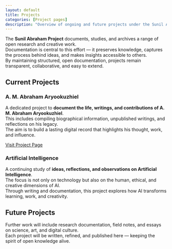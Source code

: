 ```yaml
---
layout: default
title: Projects
categories: [Project pages]
description: "Overview of ongoing and future projects under the Sunil Abraham Project, documenting open research, creative work, and reflections on technology, society, and culture."
---
```


The **Sunil Abraham Project** documents, studies, and archives a range of open research and creative work.  
Documentation is central to this effort — it preserves knowledge, captures the process behind ideas, and makes insights accessible to others.  
By maintaining structured, open documentation, projects remain transparent, collaborative, and easy to extend.

## Current Projects

### A. M. Abraham Aryookuzhiel
A dedicated project to **document the life, writings, and contributions of A. M. Abraham Aryookuzhiel**.  
This includes compiling biographical information, unpublished writings, and reflections on his legacy.  
The aim is to build a lasting digital record that highlights his thought, work, and influence.

<p><a href="https://sunilabraham.in/amaa/" class="btn">Visit Project Page</a></p>


### Artificial Intelligence
A continuing study of **ideas, reflections, and observations on Artificial Intelligence**.  
The focus is not only on technology but also on the human, ethical, and creative dimensions of AI.  
Through writing and documentation, this project explores how AI transforms learning, work, and creativity.

## Future Projects

Further work will include research documentation, field notes, and essays on science, art, and digital culture.  
Each project will be written, refined, and published here — keeping the spirit of open knowledge alive.
